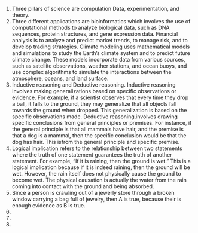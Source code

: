 1. Three pillars of science are compulation Data, experimentation, and theory.  
2. Three different applications are bioinformatics which involves the use of computational methods to analyze biological data, such as DNA sequences, protein structures, and gene expression data. Financial analysis is to analyze and predict market trends, to manage risk, and to develop trading strategies. Climate modeling uses mathematical models and simulations to study the Earth’s climate system and to predict future climate change. These models incorporate data from various sources, such as satellite observations, weather stations, and ocean buoys, and use complex algorithms to simulate the interactions between the atmosphere, oceans, and land surface.
3. Inductive reasoning and Deductive reasoning.
Inductive reasoning involves making generalizations based on specific observations or evidence. For example, if a scientist observes that every time they drop a ball, it falls to the ground, they may generalize that all objects fall towards the ground when dropped. This generalization is based on the specific observations made. Deductive reasoning,involves drawing specific conclusions from general principles or premises. For instance, if the general principle is that all mammals have hair, and the premise is that a dog is a mammal, then the specific conclusion would be that the dog has hair. This isfrom the general principle and specific premise.  
4. Logical implication refers to the relationship between two statements where the truth of one statement guarantees the truth of another statement. For example,  “If it is raining, then the ground is wet.” This is a logical implication because if it is indeed raining, then the ground will be wet. However, the rain itself does not physically cause the ground to become wet. The physical causation is actually the water from the rain coming into contact with the ground and being absorbed.
5. Since a person is crawling out of a jewerly store through a broken window carrying a bag full of jewelry, then A is true, because their is enough evidence as B is true.  
6. 
7. 
8. 
